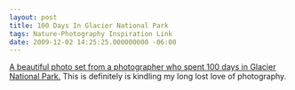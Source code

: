 ```yaml
---
layout: post
title: 100 Days In Glacier National Park
tags: Nature-Photography Inspiration Link 
date: 2009-12-02 14:25:25.000000000 -06:00
---
```

<p><a href="http://www.glacierparkmagazine.com/100_days_in_Glacier_National_Park/100daysinGlacierNationalPark.html">A beautiful photo set from a photographer who spent 100 days in Glacier National Park.</a>  This is definitely is kindling my long lost love of photography.</p>
